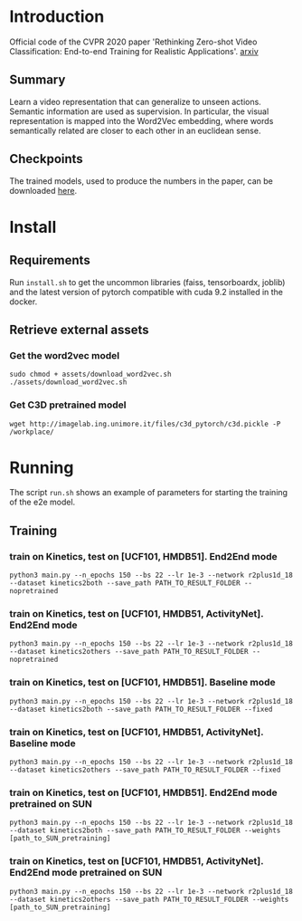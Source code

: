 # Introduction

Official code of the CVPR 2020 paper 'Rethinking Zero-shot Video Classification: End-to-end Training for Realistic Applications'. [arxiv](https://arxiv.org/abs/2003.01455)

<!---## Rethinking Zero-shot Video Classification: End-to-end Training for Realistic Applications-->
## Summary

Learn a video representation that can generalize to unseen actions. 
Semantic information are used as supervision. In particular, the visual representation is mapped into the Word2Vec embedding, where words semantically related are closer to each other in an euclidean sense.

## Checkpoints
The trained models, used to produce the numbers in the paper, can be downloaded [here](https://drive.google.com/open?id=1OR89Z4GxxQOuOw376sc0Db9lBU0TxKWb).

# Install
## Requirements
Run `install.sh` to get the uncommon libraries (faiss, tensorboardx, joblib) and the latest version of pytorch compatible with cuda 9.2 installed in the docker.

## Retrieve external assets
### Get the word2vec model
```
sudo chmod + assets/download_word2vec.sh
./assets/download_word2vec.sh
```

### Get C3D pretrained model
```
wget http://imagelab.ing.unimore.it/files/c3d_pytorch/c3d.pickle -P /workplace/
```

# Running
The script `run.sh` shows an example of parameters for starting the training of the e2e model.

## Training

### train on Kinetics, test on [UCF101, HMDB51]. End2End mode
```
python3 main.py --n_epochs 150 --bs 22 --lr 1e-3 --network r2plus1d_18 --dataset kinetics2both --save_path PATH_TO_RESULT_FOLDER --nopretrained
```

### train on Kinetics, test on [UCF101, HMDB51, ActivityNet]. End2End mode
```
python3 main.py --n_epochs 150 --bs 22 --lr 1e-3 --network r2plus1d_18 --dataset kinetics2others --save_path PATH_TO_RESULT_FOLDER --nopretrained
```

### train on Kinetics, test on [UCF101, HMDB51]. Baseline mode
```
python3 main.py --n_epochs 150 --bs 22 --lr 1e-3 --network r2plus1d_18 --dataset kinetics2both --save_path PATH_TO_RESULT_FOLDER --fixed  
```

### train on Kinetics, test on [UCF101, HMDB51, ActivityNet]. Baseline mode
```
python3 main.py --n_epochs 150 --bs 22 --lr 1e-3 --network r2plus1d_18 --dataset kinetics2others --save_path PATH_TO_RESULT_FOLDER --fixed  
```

### train on Kinetics, test on [UCF101, HMDB51]. End2End mode pretrained on SUN
```
python3 main.py --n_epochs 150 --bs 22 --lr 1e-3 --network r2plus1d_18 --dataset kinetics2both --save_path PATH_TO_RESULT_FOLDER --weights [path_to_SUN_pretraining]
```

### train on Kinetics, test on [UCF101, HMDB51, ActivityNet]. End2End mode pretrained on SUN
```
python3 main.py --n_epochs 150 --bs 22 --lr 1e-3 --network r2plus1d_18 --dataset kinetics2others --save_path PATH_TO_RESULT_FOLDER --weights [path_to_SUN_pretraining]
```

